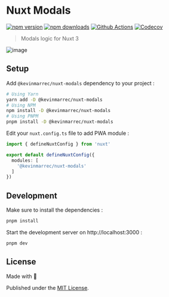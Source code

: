 # Nuxt Modals

[![npm version][npm-version-src]][npm-version-href]
[![npm downloads][npm-downloads-src]][npm-downloads-href]
[![Github Actions][github-actions-src]][github-actions-href]
[![Codecov][codecov-src]][codecov-href]

> Modals logic for Nuxt 3

![image](https://user-images.githubusercontent.com/25272043/171139116-b0137f28-f29d-429d-a778-9e8bbe530331.png)


## Setup

Add `@kevinmarrec/nuxt-modals` dependency to your project :

```sh
# Using Yarn
yarn add -D @kevinmarrec/nuxt-modals
# Using NPM
npm install -D @kevinmarrec/nuxt-modals
# Using PNPM
pnpm install -D @kevinmarrec/nuxt-modals
```

Edit your `nuxt.config.ts` file to add PWA module :

```ts
import { defineNuxtConfig } from 'nuxt'

export default defineNuxtConfig({
  modules: [
    '@kevinmarrec/nuxt-modals'
  ]
})
```

## Development

Make sure to install the dependencies :

```sh
pnpm install
```

Start the development server on http://localhost:3000 :

```sh
pnpm dev
```

## License

Made with 💙

Published under the [MIT License](./LICENCE).

<!-- Badges -->

[npm-version-src]: https://img.shields.io/npm/v/@kevinmarrec/nuxt-modals?style=flat-square
[npm-version-href]: https://npmjs.com/package/@kevinmarrec/nuxt-modals
[npm-downloads-src]: https://img.shields.io/npm/dm/@kevinmarrec/nuxt-modals?style=flat-square
[npm-downloads-href]: https://npmjs.com/package/@kevinmarrec/nuxt-modals
[github-actions-src]: https://img.shields.io/github/workflow/status/kevinmarrec/nuxt-modals/CI?style=flat-square
[github-actions-href]: https://github.com/kevinmarrec/nuxt-modals/actions?query=workflow%3Aci
[codecov-src]: https://img.shields.io/codecov/c/gh/kevinmarrec/nuxt-modals/main?style=flat-square
[codecov-href]: https://codecov.io/gh/kevinmarrec/nuxt-modals
